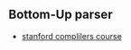 ## Bottom-Up parser

- [stanford complilers course](https://web.stanford.edu/class/archive/cs/cs143/cs143.1128/)
